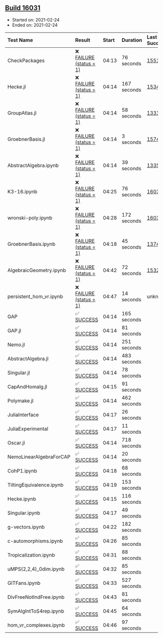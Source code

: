 ## [Build 16031](https://oscarci.mathematik.uni-kl.de/job/oscar/16031/)

* Started on: 2021-02-24
* Ended on: 2021-02-24

| Test Name    | Result | Start | Duration | Last Success | First Failure |
|:-------------|:-------|:------|:---------|:-------------|:--------------|
| CheckPackages | ❌ [FAILURE (status = 1)](https://oscarci.mathematik.uni-kl.de/job/oscar/16031/artifact/logs/build-16031/CheckPackages.log) | 04:13 | 76 seconds | [15514](https://oscarci.mathematik.uni-kl.de/job/oscar/15514/) | [15515](https://oscarci.mathematik.uni-kl.de/job/oscar/15515/) |
| Hecke.jl | ❌ [FAILURE (status = 1)](https://oscarci.mathematik.uni-kl.de/job/oscar/16031/artifact/logs/build-16031/Hecke.jl.log) | 04:14 | 167 seconds | [15344](https://oscarci.mathematik.uni-kl.de/job/oscar/15344/) | [15348](https://oscarci.mathematik.uni-kl.de/job/oscar/15348/) |
| GroupAtlas.jl | ❌ [FAILURE (status = 1)](https://oscarci.mathematik.uni-kl.de/job/oscar/16031/artifact/logs/build-16031/GroupAtlas.jl.log) | 04:14 | 58 seconds | [13311](https://oscarci.mathematik.uni-kl.de/job/oscar/13311/) | [13312](https://oscarci.mathematik.uni-kl.de/job/oscar/13312/) |
| GroebnerBasis.jl | ❌ [FAILURE (status = 1)](https://oscarci.mathematik.uni-kl.de/job/oscar/16031/artifact/logs/build-16031/GroebnerBasis.jl.log) | 04:14 | 3 seconds | [15745](https://oscarci.mathematik.uni-kl.de/job/oscar/15745/) | [15746](https://oscarci.mathematik.uni-kl.de/job/oscar/15746/) |
| AbstractAlgebra.ipynb | ❌ [FAILURE (status = 1)](https://oscarci.mathematik.uni-kl.de/job/oscar/16031/artifact/logs/build-16031/AbstractAlgebra.ipynb.log) | 04:14 | 39 seconds | [13355](https://oscarci.mathematik.uni-kl.de/job/oscar/13355/) | [13356](https://oscarci.mathematik.uni-kl.de/job/oscar/13356/) |
| K3-16.ipynb | ❌ [FAILURE (status = 1)](https://oscarci.mathematik.uni-kl.de/job/oscar/16031/artifact/logs/build-16031/K3-16.ipynb.log) | 04:25 | 76 seconds | [16030](https://oscarci.mathematik.uni-kl.de/job/oscar/16030/) | [16031](https://oscarci.mathematik.uni-kl.de/job/oscar/16031/) |
| wronski-poly.ipynb | ❌ [FAILURE (status = 1)](https://oscarci.mathematik.uni-kl.de/job/oscar/16031/artifact/logs/build-16031/wronski-poly.ipynb.log) | 04:28 | 172 seconds | [16030](https://oscarci.mathematik.uni-kl.de/job/oscar/16030/) | [16031](https://oscarci.mathematik.uni-kl.de/job/oscar/16031/) |
| GroebnerBasis.ipynb | ❌ [FAILURE (status = 1)](https://oscarci.mathematik.uni-kl.de/job/oscar/16031/artifact/logs/build-16031/GroebnerBasis.ipynb.log) | 04:18 | 45 seconds | [13748](https://oscarci.mathematik.uni-kl.de/job/oscar/13748/) | [13749](https://oscarci.mathematik.uni-kl.de/job/oscar/13749/) |
| AlgebraicGeometry.ipynb | ❌ [FAILURE (status = 1)](https://oscarci.mathematik.uni-kl.de/job/oscar/16031/artifact/logs/build-16031/AlgebraicGeometry.ipynb.log) | 04:42 | 72 seconds | [15322](https://oscarci.mathematik.uni-kl.de/job/oscar/15322/) | [15323](https://oscarci.mathematik.uni-kl.de/job/oscar/15323/) |
| persistent_hom_vr.ipynb | ❌ [FAILURE (status = 1)](https://oscarci.mathematik.uni-kl.de/job/oscar/16031/artifact/logs/build-16031/persistent_hom_vr.ipynb.log) | 04:47 | 14 seconds | unknown | unknown |
| GAP | ✅ [SUCCESS](https://oscarci.mathematik.uni-kl.de/job/oscar/16031/artifact/logs/build-16031/GAP.log) | 04:14 | 165 seconds |  |  |
| GAP.jl | ✅ [SUCCESS](https://oscarci.mathematik.uni-kl.de/job/oscar/16031/artifact/logs/build-16031/GAP.jl.log) | 04:14 | 81 seconds |  |  |
| Nemo.jl | ✅ [SUCCESS](https://oscarci.mathematik.uni-kl.de/job/oscar/16031/artifact/logs/build-16031/Nemo.jl.log) | 04:14 | 251 seconds |  |  |
| AbstractAlgebra.jl | ✅ [SUCCESS](https://oscarci.mathematik.uni-kl.de/job/oscar/16031/artifact/logs/build-16031/AbstractAlgebra.jl.log) | 04:14 | 483 seconds |  |  |
| Singular.jl | ✅ [SUCCESS](https://oscarci.mathematik.uni-kl.de/job/oscar/16031/artifact/logs/build-16031/Singular.jl.log) | 04:14 | 78 seconds |  |  |
| CapAndHomalg.jl | ✅ [SUCCESS](https://oscarci.mathematik.uni-kl.de/job/oscar/16031/artifact/logs/build-16031/CapAndHomalg.jl.log) | 04:15 | 91 seconds |  |  |
| Polymake.jl | ✅ [SUCCESS](https://oscarci.mathematik.uni-kl.de/job/oscar/16031/artifact/logs/build-16031/Polymake.jl.log) | 04:14 | 462 seconds |  |  |
| JuliaInterface | ✅ [SUCCESS](https://oscarci.mathematik.uni-kl.de/job/oscar/16031/artifact/logs/build-16031/JuliaInterface.log) | 04:17 | 26 seconds |  |  |
| JuliaExperimental | ✅ [SUCCESS](https://oscarci.mathematik.uni-kl.de/job/oscar/16031/artifact/logs/build-16031/JuliaExperimental.log) | 04:17 | 11 seconds |  |  |
| Oscar.jl | ✅ [SUCCESS](https://oscarci.mathematik.uni-kl.de/job/oscar/16031/artifact/logs/build-16031/Oscar.jl.log) | 04:14 | 718 seconds |  |  |
| NemoLinearAlgebraForCAP | ✅ [SUCCESS](https://oscarci.mathematik.uni-kl.de/job/oscar/16031/artifact/logs/build-16031/NemoLinearAlgebraForCAP.log) | 04:14 | 20 seconds |  |  |
| CohP1.ipynb | ✅ [SUCCESS](https://oscarci.mathematik.uni-kl.de/job/oscar/16031/artifact/logs/build-16031/CohP1.ipynb.log) | 04:18 | 68 seconds |  |  |
| TiltingEquivalence.ipynb | ✅ [SUCCESS](https://oscarci.mathematik.uni-kl.de/job/oscar/16031/artifact/logs/build-16031/TiltingEquivalence.ipynb.log) | 04:19 | 153 seconds |  |  |
| Hecke.ipynb | ✅ [SUCCESS](https://oscarci.mathematik.uni-kl.de/job/oscar/16031/artifact/logs/build-16031/Hecke.ipynb.log) | 04:15 | 116 seconds |  |  |
| Singular.ipynb | ✅ [SUCCESS](https://oscarci.mathematik.uni-kl.de/job/oscar/16031/artifact/logs/build-16031/Singular.ipynb.log) | 04:17 | 49 seconds |  |  |
| g-vectors.ipynb | ✅ [SUCCESS](https://oscarci.mathematik.uni-kl.de/job/oscar/16031/artifact/logs/build-16031/g-vectors.ipynb.log) | 04:22 | 182 seconds |  |  |
| c-automorphisms.ipynb | ✅ [SUCCESS](https://oscarci.mathematik.uni-kl.de/job/oscar/16031/artifact/logs/build-16031/c-automorphisms.ipynb.log) | 04:26 | 85 seconds |  |  |
| Tropicalization.ipynb | ✅ [SUCCESS](https://oscarci.mathematik.uni-kl.de/job/oscar/16031/artifact/logs/build-16031/Tropicalization.ipynb.log) | 04:31 | 88 seconds |  |  |
| uMPS(2,2,4)_0dim.ipynb | ✅ [SUCCESS](https://oscarci.mathematik.uni-kl.de/job/oscar/16031/artifact/logs/build-16031/uMPS-2-2-4-_0dim.ipynb.log) | 04:32 | 85 seconds |  |  |
| GITFans.ipynb | ✅ [SUCCESS](https://oscarci.mathematik.uni-kl.de/job/oscar/16031/artifact/logs/build-16031/GITFans.ipynb.log) | 04:33 | 527 seconds |  |  |
| DivFreeNotIndFree.ipynb | ✅ [SUCCESS](https://oscarci.mathematik.uni-kl.de/job/oscar/16031/artifact/logs/build-16031/DivFreeNotIndFree.ipynb.log) | 04:43 | 81 seconds |  |  |
| SymAlgIntToS4rep.ipynb | ✅ [SUCCESS](https://oscarci.mathematik.uni-kl.de/job/oscar/16031/artifact/logs/build-16031/SymAlgIntToS4rep.ipynb.log) | 04:45 | 64 seconds |  |  |
| hom_vr_complexes.ipynb | ✅ [SUCCESS](https://oscarci.mathematik.uni-kl.de/job/oscar/16031/artifact/logs/build-16031/hom_vr_complexes.ipynb.log) | 04:46 | 97 seconds |  |  |
